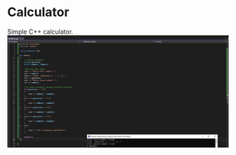# Calculator
Simple C++ calculator.
![](https://github.com/jeti20/Calculator/blob/main/Calculator/Media/1.PNG)
